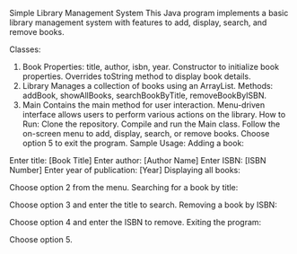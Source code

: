 Simple Library Management System
This Java program implements a basic library management system with features to add, display, search, and remove books.

Classes:
1. Book
Properties: title, author, isbn, year.
Constructor to initialize book properties.
Overrides toString method to display book details.
2. Library
Manages a collection of books using an ArrayList.
Methods: addBook, showAllBooks, searchBookByTitle, removeBookByISBN.
3. Main
Contains the main method for user interaction.
Menu-driven interface allows users to perform various actions on the library.
How to Run:
Clone the repository.
Compile and run the Main class.
Follow the on-screen menu to add, display, search, or remove books.
Choose option 5 to exit the program.
Sample Usage:
Adding a book:

Enter title: [Book Title]
Enter author: [Author Name]
Enter ISBN: [ISBN Number]
Enter year of publication: [Year]
Displaying all books:

Choose option 2 from the menu.
Searching for a book by title:

Choose option 3 and enter the title to search.
Removing a book by ISBN:

Choose option 4 and enter the ISBN to remove.
Exiting the program:

Choose option 5.
